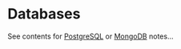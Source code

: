 # Databases

See contents for [PostgreSQL](postgresql-on-ubuntu/) or [MongoDB](new-mongodb.md) notes...

